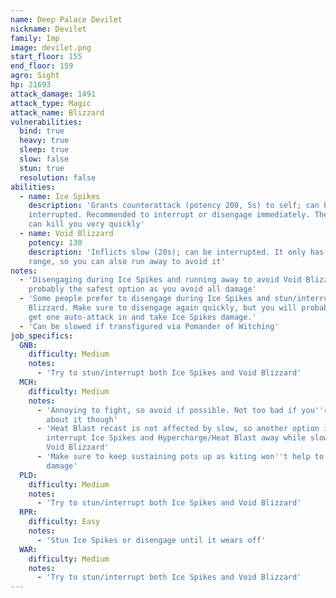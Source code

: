 ```yaml
---
name: Deep Palace Devilet
nickname: Devilet
family: Imp
image: devilet.png
start_floor: 155
end_floor: 159
agro: Sight
hp: 21693
attack_damage: 1491
attack_type: Magic
attack_name: Blizzard
vulnerabilities:
  bind: true
  heavy: true
  sleep: true
  slow: false
  stun: true
  resolution: false
abilities:
  - name: Ice Spikes
    description: 'Grants counterattack (potency 200, 5s) to self; can be
    interrupted. Recommended to interrupt or disengage immediately. The damage
    can kill you very quickly'
  - name: Void Blizzard
    potency: 130
    description: 'Inflicts slow (20s); can be interrupted. It only has medium
    range, so you can also run away to avoid it'
notes:
  - 'Disengaging during Ice Spikes and running away to avoid Void Blizzard is
    probably the safest option as you avoid all damage'
  - 'Some people prefer to disengage during Ice Spikes and stun/interrupt Void
    Blizzard. Make sure to disengage again quickly, but you will probably still
    get one auto-attack in and take Ice Spikes damage.'
  - 'Can be slowed if transfigured via Pomander of Witching'
job_specifics:
  GNB:
    difficulty: Medium
    notes:
      - 'Try to stun/interrupt both Ice Spikes and Void Blizzard'
  MCH:
    difficulty: Medium
    notes:
      - 'Annoying to fight, so avoid if possible. Not too bad if you''re smart
        about it though'
      - 'Heat Blast recast is not affected by slow, so another option is to
        interrupt Ice Spikes and Hypercharge/Heat Blast away while slowed by
        Void Blizzard'
      - 'Make sure to keep sustaining pots up as kiting won''t help to mitigate
        damage'
  PLD:
    difficulty: Medium
    notes:
      - 'Try to stun/interrupt both Ice Spikes and Void Blizzard'
  RPR:
    difficulty: Easy
    notes:
      - 'Stun Ice Spikes or disengage until it wears off'
  WAR:
    difficulty: Medium
    notes:
      - 'Try to stun/interrupt both Ice Spikes and Void Blizzard'
---
```

